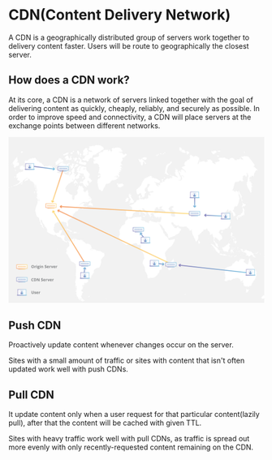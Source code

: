 # CDN(Content Delivery Network)

A CDN is a geographically distributed group of servers work together to delivery content faster.
Users will be route to geographically the closest server.

## How does a CDN work?

At its core, a CDN is a network of servers linked together with the goal of delivering content as quickly, cheaply, reliably, and securely as possible. In order to improve speed and connectivity,
a CDN will place servers at the exchange points between different networks.

![img_1.png](cdn.png)

## Push CDN
Proactively update content whenever changes occur on the server.

Sites with a small amount of traffic or sites with content that isn't often updated work well with push CDNs.

## Pull CDN

It update content only when a user request for that particular content(lazily pull), after that the
content will be cached with given TTL.

Sites with heavy traffic work well with pull CDNs, 
as traffic is spread out more evenly with only recently-requested content remaining on the CDN.
